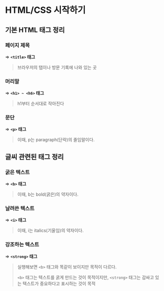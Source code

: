 # HTML/CSS 시작하기

## 기본 HTML 태그 정리

### 페이지 제목

=> **`<title>` 태그** 

> 브라우저의 탭이나 방문 기록에 나와 있는 곳

### 머리말

=> **`<h1> ~ <h6>`  태그**

> h1부터 순서대로 작아진다

### 문단

=> **`<p>` 태그** 

> 이때, p는 paragraph(단락)의 줄임말이다. 



## 글씨 관련된 태그 정리

### 굵은 텍스트

=> **`<b>` 태그**

> 이때, b는  bold(굵은)의 약자이다.

### 날려쓴 텍스트

=> **`<i>`  태그**

> 이때, i는 italics(기울임)의 약자이다.

### 강조하는 텍스트 

=> **`<strong>` 태그**

> 실행해보면 `<b>`  태그와 똑같이 보이지만 목적이 다르다.
>
> `<b>` 태그는 텍스트를 굵게 만드는 것이 목적이지만, `<strong>` 태그는 감싸고 있는 텍스트가 중요하다고 표시하는 것이 목적
